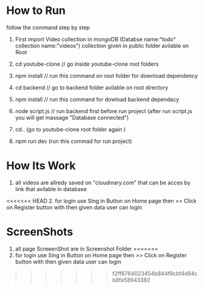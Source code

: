 # How to Run 
 follow the command step by step
 1. First import Video collection in mongoDB (Databse name:"todo" collection name:"videos") collection given in public folder avilable on Root 

 2. cd youtube-clone // go inside youtube-clone root folders
 
 3. npm install // run this command on root folder for download dependency 
 
 4. cd backend // go to backend folder avilable on root directory 
 
 5. npm install // run this command for dowload backend dependacy
 
 6. node script.js // run backend first before run project (after run script.js you will get massage "Database connected")
 
 7. cd.. (go to youtube-clone root folder again )
 
 8. npm run dev (run this commad for run project)


 # How Its Work 

 1. all videos are allredy saved on "cloudinary.com" that can be acces by link that avilable in database  

<<<<<<< HEAD
 2. for login use Sing in Button on Home page then >> Click on Register button with then given data user can login 

 # ScreenShots 

 1. all page ScreeenShot are in Screenshot Folder
=======
 2. for login use Sing in Button on Home page then >> Click on Register button with then given data user can login 
>>>>>>> f2ff8764023454b844f9cbf4d94cb8fa58943382
